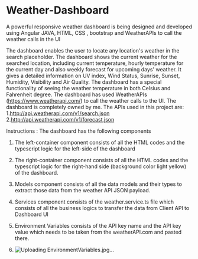 # Weather-Dashboard
A powerful responsive weather dashboard is being designed and developed using Angular JAVA, HTML, CSS , bootstrap and WeatherAPIs to call the weather calls in the UI

The dashboard enables the user to locate any location's weather in the search placeholder.
The dashboard shows the current weather for the searched location, including current temperature, hourly temperature for the current day and also weekly forecast for upcoming days' weather.
It gives a detailed information on UV index, Wind Status, Sunrise, Sunset, Humidity, Visibility and Air Quality.
The dashboard has a special functionality of seeing the weather temperature in both Celsius and Fahrenheit degree.
The dashboard has used WeatherAPIs (https://www.weatherapi.com/) to call the weather calls to the UI.
The dashboard is completely owned by me.
The APIs used in this project are:
1.http://api.weatherapi.com/v1/search.json
2.http://api.weatherapi.com/v1/forecast.json

Instructions :
The dashboard has the following components

1. The left-container component consists of all the HTML codes and the typescript logic for the left-side of the dashboard
2. The right-container component consists of all the HTML codes and the typescript logic for the right-hand side (background color light yellow) of the dashboard.
3. Models component consists of all the data models and their types to extract those data from the weather API JSON payload.
4. Services component consists of the weather.service.ts file which consists of all the business logics to transfer the data from Client API to Dashboard UI
5. Environment Variables consists of the API key name and the API key value which needs to be taken from the weatherAPI.com and pasted there.

6. ![Uploading EnvironmentVariables.jpg…]()

